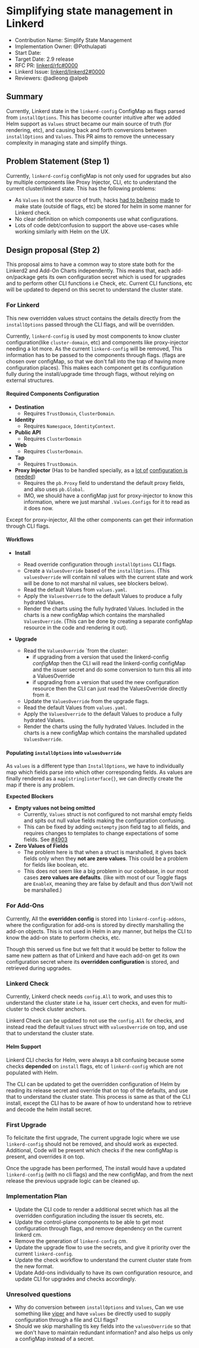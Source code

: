 # Simplifying state management in Linkerd

- Contribution Name: Simplify State Management
- Implementation Owner: @Pothulapati
- Start Date:
- Target Date: 2.9 release
- RFC PR: [linkerd/rfc#0000](https://github.com/linkerd/rfc/pull/0000)
- Linkerd Issue:
  [linkerd/linkerd2#0000](https://github.com/linkerd/linkerd2/issues/0000)
- Reviewers: @adleong @alpeb

## Summary

[summary]: #summary

Currently, Linkerd state in the `linkerd-config` ConfigMap as flags parsed from `installOptions`. This has become counter intuitive after we added Helm support as `Values` struct became our main source of truth (for rendering, etc), and causing back and forth conversions between `installOptions` and `Values`. This PR aims to remove the unnecessary complexity in managing state and simplify things.

## Problem Statement (Step 1)

Currently, `linkerd-config` configMap is not only used for upgrades but also by multiple components like Proxy Injector, CLI, etc to understand the current cluster/linkerd state. This has the following problems:

- As `Values` is not the source of truth, hacks [had to be/being](https://github.com/linkerd/linkerd2/pull/4864#pullrequestreview-467046753) [made](https://github.com/linkerd/linkerd2/pull/4569) to make state (outside of flags, etc) be stored for helm in some manner for Linkerd check.
- No clear definition on which components use what configurations.
- Lots of code debt/confusion to support the above use-cases while working similarly with Helm on the UX.

## Design proposal (Step 2)

[design-proposal]: #design-proposal

This proposal aims to have a common way to store state both for the Linkerd2 and Add-On Charts independently. This means that, each add-on/package gets its own configuration secret which is used for upgrades and to perform other CLI functions i.e Check, etc. Current CLI functions, etc will be updated to depend on this secret to understand the cluster state.

### For Linkerd

This new overridden values struct contains the details directly from the `installOptions` passed through the CLI flags, and will be overridden.

Currently, `linkerd-config` is used by most components to know cluster configuration(like `cluster-domain`, etc) and components like proxy-injector needing a lot more. As the current `linkerd-config` will be removed, This information has to be passed to the components through flags. (flags are chosen over configMap, so that we don't fall into the trap of having more configuration places). This makes each component get its configuration fully during the install/upgrade time through flags, without relying on external structures.

#### Required Components Configuration

- **Destination**
  - Requires `TrustDomain`, `ClusterDomain`.
- **Identity**
  - Requires `Namespace`, `IdentityContext`.
- **Public API**
  - Requires `ClusterDomain`
- **Web**
  - Requires `ClusterDomain`.
- **Tap**
  - Requires `TrustDomain`.
- **Proxy Injector** (Has to be handled specially, as a [lot of](https://github.com/linkerd/linkerd2/blob/main/controller/gen/config/config.pb.go#L92) [configuration is needed](https://github.com/linkerd/linkerd2/blob/main/controller/gen/config/config.pb.go#L192))
  - Requires the `pb.Proxy` field to understand the default proxy fields, and also uses `pb.Global`.
  - IMO, we should have a configMap just for proxy-injector to know this information, where we just marshal `.Values.Configs` for it to read as it does now.

Except for proxy-injector, All the other components can get their information through CLI flags.

#### Workflows

- **Install**
  - Read override configuration through `installOptions` CLI flags.
  - Create a `ValuesOverride` based of the `installOptions`. (This `valuesOverride` will contain nil values with the current state and work will be done to not marshal nil values, see blockers below).
  - Read the default Values from `values.yaml`.
  - Apply the `ValuesOverride` to the default Values to produce a fully hydrated Values.
  - Render the charts using the fully hydrated Values.  Included in the charts is a new configMap which contains the marshalled `ValuesOverride`. (This can be done by creating a separate configMap resource in the code and rendering it out).

- **Upgrade**
  - Read the `ValuesOverride` `from the cluster:
    - if upgrading from a version that used the linkerd-config *configMap* then the CLI will read the linkerd-config configMap and the issuer secret and do some conversion to turn this all into a ValuesOverride
    - if upgrading from a version that used the new configuration resource then the CLI can just read the ValuesOverride directly from it.
  - Update the `ValuesOverride` from the upgrade flags.
  - Read the default Values from `values.yaml`.
  - Apply the `ValuesOverride` to the default Values to produce a fully hydrated Values.
  - Render the charts using the fully hydrated Values.  Included in the charts is a new configMap which contains the marshalled updated `ValuesOverride`.

#### Populating `installOptions` into `valuesOverride`

As `values` is a different type than `InstallOptions`, we have to individually map which fields parse into which other corresponding fields. As values are finally rendered as a `map[string]interface{}`, we can directly create the map if there is any problem.

**Expected Blockers**
- **Empty values not being omitted**
  - Currently, `Values` struct is not configured to not marshal empty fields and spits out null value fields making the configuration confusing.
  - This can be fixed by adding `omitempty` json field tag to all fields, and requires changes to templates to change expectations of some fields. See [#4903](https://github.com/linkerd/linkerd2/pull/4903)
- **Zero Values of Fields**
  - The problem here is that when a struct is marshalled, it gives back fields only when they **not are  zero values**. This could be a problem for fields like boolean, etc.
  - This does not seem like a big problem in our codebase, in our most cases **zero values are defaults**. (like with most of our Toggle flags are `EnableX`, meaning they are false by default and thus don't/will not be marshalled.)

### For Add-Ons

Currently, All the  **overridden config** is stored into `linkerd-config-addons`, where the configuration for add-ons is stored by directly marshalling the add-on objects. This is not used in Helm in any manner, but helps the CLI to know the add-on state to perform checks, etc.

Though this served us fine but we felt that it would be better to follow the same new pattern as that of Linkerd and have each add-on get its own configuration secret where its **overridden configuration** is stored, and retrieved during upgrades.

### Linkerd Check

Currently, Linkerd check needs `config.All` to work, and uses this to understand the cluster state i.e ha, issuer cert checks, and even for multi-cluster to check cluster anchors.

Linkerd Check can be updated to not use the `config.All` for checks, and instead read the default `Values` struct with `valuesOverride` on top, and use that to understand the cluster state.

#### Helm Support

Linkerd CLI checks for Helm, were always a bit confusing because some checks **depended** on `install` flags, etc of `linkerd-config` which are not populated with Helm.

The CLI can be updated to get the overridden configuration of Helm by reading its release secret and override that on top of the defaults, and use that to understand the cluster state. This process is same as that of the CLI install, except the CLI has to be aware of how to understand how to retrieve and decode the helm install secret.

### First Upgrade

To felicitate the first upgrade, The current upgrade logic where we use `linkerd-config` should not be removed, and should work as expected. Additional, Code will be present which checks if the new configMap is present, and overrides it on top.

Once the upgrade has been performed, The install would have a updated `linkerd-config` (with no cli flags) and the new configMap, and from the next release the previous upgrade logic can be cleaned up.

### Implementation Plan

- Update the CLI code to render a additional secret which has all the overridden configuration including the issuer tls secrets, etc.
- Update the control-plane components to be able to get most configuration through flags, and remove dependency on the current linkerd cm.
- Remove the generation of `linkerd-config` cm.
- Update the upgrade flow to use the secrets, and give it priority over the current `linkerd-config`.
- Update the check workflow to understand the current cluster state from the new format.
- Update Add-ons individually to have its own configuration resource, and update CLI for upgrades and checks accordingly.

### Unresolved questions

[unresolved-questions]: #unresolved-questions

- Why do conversion between `installOptions` and `Values`, Can we use something like [viper](https://github.com/spf13/viper) and have `values` be directly used to supply configuration through a file and CLI flags?
- Should we skip marshalling tls key fields into the `valuesOverride` so that we don't have to maintain redundant information? and also helps us only a configMap instead of a secret.
